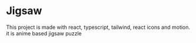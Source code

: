 # Jigsaw

This project is made with react, typescript, tailwind, react icons and motion.
it is anime based jigsaw puzzle
